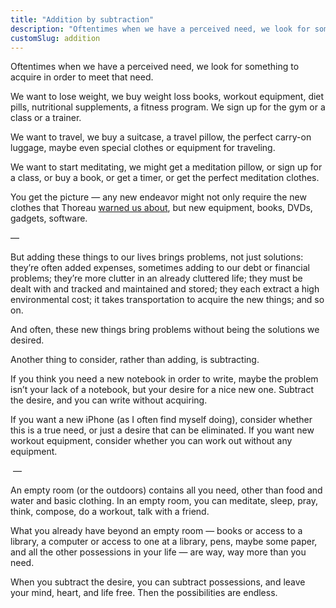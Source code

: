 ```yaml
---
title: "Addition by subtraction"
description: "Oftentimes when we have a perceived need, we look for something to acquire in order to meet that need."
customSlug: addition
---
```


Oftentimes when we have a perceived need, we look for something to acquire in order to meet that need.

We want to lose weight, we buy weight loss books, workout equipment, diet pills, nutritional supplements, a fitness program. We sign up for the gym or a class or a trainer.

We want to travel, we buy a suitcase, a travel pillow, the perfect carry-on luggage, maybe even special clothes or equipment for traveling.

We want to start meditating, we might get a meditation pillow, or sign up for a class, or buy a book, or get a timer, or get the perfect meditation clothes.

You get the picture — any new endeavor might not only require the new clothes that Thoreau [warned us about](http://www.quotationspage.com/quote/511.html), but new equipment, books, DVDs, gadgets, software.

—

But adding these things to our lives brings problems, not just solutions: they’re often added expenses, sometimes adding to our debt or financial problems; they’re more clutter in an already cluttered life; they must be dealt with and tracked and maintained and stored; they each extract a high environmental cost; it takes transportation to acquire the new things; and so on.

And often, these new things bring problems without being the solutions we desired.

Another thing to consider, rather than adding, is subtracting.

If you think you need a new notebook in order to write, maybe the problem isn’t your lack of a notebook, but your desire for a nice new one. Subtract the desire, and you can write without acquiring.

If you want a new iPhone (as I often find myself doing), consider whether this is a true need, or just a desire that can be eliminated. If you want new workout equipment, consider whether you can work out without any equipment.

 —

An empty room (or the outdoors) contains all you need, other than food and water and basic clothing. In an empty room, you can meditate, sleep, pray, think, compose, do a workout, talk with a friend.

What you already have beyond an empty room — books or access to a library, a computer or access to one at a library, pens, maybe some paper, and all the other possessions in your life — are way, way more than you need.

When you subtract the desire, you can subtract possessions, and leave your mind, heart, and life free. Then the possibilities are endless.